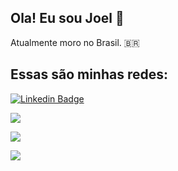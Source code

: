 
## Ola! Eu sou Joel :wave:

Atualmente moro no Brasil. 🇧🇷 

## Essas são minhas redes:

[![Linkedin Badge](https://img.shields.io/badge/-Linkedin-blue?style=flat-square&logo=Linkedin&logoColor=white&link=https://www.linkedin.com/in/joel-sousa-173745179/)](https://www.linkedin.com/in/joel-sousa-173745179/)

[![](https://img.shields.io/badge/-Gmail-222222?style=flat-square&logo=gmail&logoColor=white&link=mailto:joelfsousa95@gmail.com)](mailto:joelfsousa95@gmail.com)
<!--
[![](https://img.shields.io/badge/-Twitter-222222?style=flat-square&logo=twitter&logoColor=white&link=https://twitter.com/andersonf00)](https://twitter.com/andersonf00)
[![](https://img.shields.io/badge/-Medium-222222?style=flat-square&logo=medium&logoColor=white&link=https://medium.com/@fernandesanderson14)](https://medium.com/@fernandesanderson14)
-->
[![](https://img.shields.io/badge/-Portifolio-222222?style=flat-square&logo=dev&logoColor=white&link=https://github.com/Joel-Sousa?tab=repositories)](https://github.com/Joel-Sousa?tab=repositories)

[![](https://img.shields.io/badge/-Dev-222222?style=flat-square&logo=dev&logoColor=white&link=https://dev.to/joelsousa)](https://dev.to/joelsousa)




<!--
**Joel-Sousa/Joel-Sousa** is a ✨ _special_ ✨ repository because its `README.md` (this file) appears on your GitHub profile.
###  ¯\\\(ツ)/¯
Here are some ideas to get you started:

- 🔭 I’m currently working on ...
- 🌱 I’m currently learning ...
- 👯 I’m looking to collaborate on ...
- 🤔 I’m looking for help with ...
- 💬 Ask me about ...
- 📫 How to reach me: ...
- 😄 Pronouns: ...
- ⚡ Fun fact: ...
-->
 

